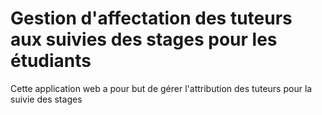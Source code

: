 # Gestion d'affectation des tuteurs aux suivies des stages pour les étudiants
Cette application web a pour but de gérer l'attribution des tuteurs pour la suivie des stages
